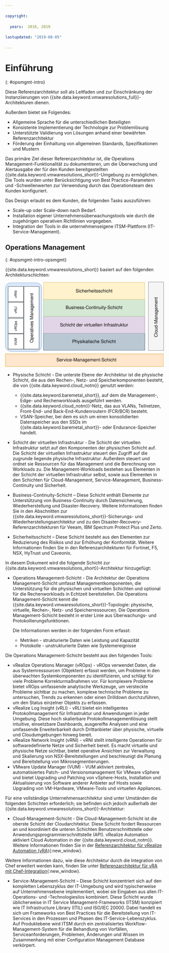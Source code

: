 ```yaml
---

copyright:

  years:  2016, 2019

lastupdated: "2019-08-05"

---
```


# Einführung
{: #opsmgmt-intro}

Diese Referenzarchitektur soll als Leitfaden und zur Einschränkung der Instanziierungen von {{site.data.keyword.vmwaresolutions_full}}-Architekturen dienen.

Außerdem bietet sie Folgendes:
* Allgemeine Sprache für die unterschiedlichen Beteiligten
* Konsistente Implementierung der Technologie zur Problemlösung
* Unterstützte Validierung von Lösungen anhand einer bewährten Referenzarchitektur
* Förderung der Einhaltung von allgemeinen Standards, Spezifikationen und Mustern

Das primäre Ziel dieser Referenzarchitektur ist, die Operations Management-Funktionalität zu dokumentieren, um die Überwachung und Alertausgabe der für den Kunden bereitgestellten {{site.data.keyword.vmwaresolutions_short}}-Umgebung zu ermöglichen. Die Tools wurden unter Berücksichtigung von Best Practice-Parametern und -Schwellenwerten zur Verwendung durch das Operationsteam des Kunden konfiguriert.

Das Design erlaubt es dem Kunden, die folgenden Tasks auszuführen:
* Scale-up oder Scale-down nach Bedarf.
* Installation eigener Unternehmensüberwachungstools wie durch die zugehörigen operativen Richtlinien vorgegeben.
* Integration der Tools in die unternehmenseigene ITSM-Plattform (IT-Service-Management).

## Operations Management
{: #opsmgmt-intro-opsmgmt}

{{site.data.keyword.vmwaresolutions_short}} basiert auf den folgenden Architekturschichten:

![Diagramm der Architektur](../../images/opsmgmt-architecture.svg "Diagramm der Architektur")

* Physische Schicht - Die unterste Ebene der Architektur ist die physische Schicht, die aus den Rechen-, Netz- und Speicherkomponenten besteht, die von {{site.data.keyword.cloud_notm}} genutzt werden:
  * {{site.data.keyword.baremetal_short}}, auf dem die Management-, Edge- und Rechenworkloads ausgeführt werden.
  * {{site.data.keyword.cloud_notm}}-Netz, das aus VLANs, Teilnetzen, Front-End- und Back-End-Kundenroutern (FCR/BCR) besteht.
  * VSAN-Speicher, bei dem es sich um einen konsolidierten Datenspeicher aus den SSDs im {{site.data.keyword.baremetal_short}}- oder Endurance-Speicher handelt.

* Schicht der virtuellen Infrastruktur - Die Schicht der virtuellen Infrastruktur setzt auf den Komponenten der physischen Schicht auf. Die Schicht der virtuellen Infrastruktur steuert den Zugriff auf die zugrunde liegende physische Infrastruktur. Außerdem steuert und ordnet sie Ressourcen für das Management und die Berechnung von Workloads zu. Die Management-Workloads bestehen aus Elementen in der Schicht der virtuellen Infrastruktur selbst, sowie aus Elementen in den Schichten für Cloud-Management, Service-Management, Business-Continuity und Sicherheit.

* Business-Continuity-Schicht – Diese Schicht enthält Elemente zur Unterstützung von Business-Continuity durch Datensicherung, Wiederherstellung und Disaster-Recovery. Weitere Informationen finden Sie in den Abschnitten zur {{site.data.keyword.vmwaresolutions_short}}-Sicherungs- und Wiederherstellungsarchitektur und zu den Disaster-Recovery-Referenzarchitekturen für Veeam, IBM Spectrum Protect Plus und Zerto.

* Sicherheitsschicht – Diese Schicht besteht aus den Elementen zur Reduzierung des Risikos und zur Erhöhung der Konformität. Weitere Informationen finden Sie in den Referenzarchitekturen für Fortinet, F5, NSX, HyTrust und Caveonix.

In diesem Dokument wird die folgende Schicht zur {{site.data.keyword.vmwaresolutions_short}}-Architektur hinzugefügt:

* Operations Management-Schicht - Die Architektur der Operations Management-Schicht umfasst Managementkomponenten, die Unterstützung für die physischen und virtuellen Schichten und optional für die Rechenworkloads in Echtzeit bereitstellen. Die Operations Management-Schicht kennt die {{site.data.keyword.vmwaresolutions_short}}-Topologie: physische, virtuelle, Rechen-, Netz- und Speicherressourcen. Die Operations Management-Schicht besteht in erster Linie aus Überwachungs- und Protokollierungsfunktionen.

  Die Informationen werden in der folgenden Form erfasst:
    * Metriken - strukturierte Daten wie Leistung und Kapazität
    * Protokolle - unstrukturierte Daten wie Systemereignisse

Die Operations Management-Schicht besteht aus den folgenden Tools:

* vRealize Operations Manager (vROps) - vROps verwendet Daten, die aus Systemressourcen (Objekten) erfasst werden, um Probleme in den überwachten Systemkomponenten zu identifizieren, und schlägt für viele Probleme Korrekturmaßnahmen vor. Für komplexere Probleme bietet vROps umfassende analytische Werkzeuge, um versteckte Probleme sichtbar zu machen, komplexe technische Probleme zu untersuchen, Trends zu erkennen oder einen Drilldown durchzuführen, um den Status einzelner Objekts zu erfassen.
* vRealize Log Insight (vRLI) - vRLI bietet ein intelligentes Protokollmanagement für Infrastruktur und Anwendungen in jeder Umgebung. Diese hoch skalierbare Protokollmanagementlösung stellt intuitive, einsetzbare Dashboards, ausgereifte Analysen und eine umfassende Erweiterbarkeit durch Drittanbieter über physische, virtuelle und Cloudumgebungen hinweg bereit.
* vRealize Network Insight (vRNI) - vRNI stellt intelligente Operationen für softwaredefinierte Netze und Sicherheit bereit. Es macht virtuelle und physische Netze sichtbar, bietet operative Ansichten zur Verwaltung und Skalierung von NSX-Bereitstellungen und beschleunigt die Planung und Bereitstellung von Mikrosegmentierungen.
* VMware Update Manager (VUM) - VUM aktiviert zentrales, automatisiertes Patch- und Versionsmanagement für VMware vSphere und bietet Upgrading und Patching von vSphere-Hosts, Installation und Aktualisierung von Software anderer Anbieter auf Hosts sowie Upgrading von VM-Hardware, VMware-Tools und virtuellen Appliances.

Für eine vollständige Unternehmensarchitektur sind unter Umständen die folgenden Schichten erforderlich; sie befinden sich jedoch außerhalb der {{site.data.keyword.vmwaresolutions_short}}-Architektur:

* Cloud-Management-Schicht - Die Cloud-Management-Schicht ist die oberste Schicht der Cloudarchitektur. Diese Schicht fordert Ressourcen an und koordiniert die unteren Schichten Benutzerschnittstelle oder Anwendungsprogrammierschnittstelle (API). vRealize Automation aktiviert Cloud Automation in der {{site.data.keyword.cloud_notm}}. Weitere Informationen finden Sie in der [Referenzarchitektur für vRealize Automation (vRA)](https://www.ibm.com/cloud/garage/files/IBM_Cloud_for_VMware_Solutions_VRA_Architecture_v1.pdf){:new_window}.

Weitere Informationen dazu, wie diese Architektur durch die Integration von Chef erweitert werden kann, finden Sie unter [Referenzarchitektur für vRA mit Chef-Integration](https://www.ibm.com/cloud/garage/files/IBM_Cloud_for_VMware_Solutions_VRA_Chef_Integration_Architecture.pdf){:new_window}.

* Service-Management-Schicht – Diese Schicht konzentriert sich auf den kompletten Lebenszyklus der IT-Umgebung und wird typischerweise auf Unternehmensebene implementiert, wobei sie Eingaben aus allen IT-Operations- und -Technologiesilos kombiniert. Diese Schicht wurde üblicherweise in IT Service Management-Frameworks (ITSM) konzipiert wie IT Infrastructure Library (ITIL) und ISO/IEC 20000. Dabei handelt es sich um Frameworks von Best Practices für die Bereitstellung von IT-Services in den Prozessen und Phasen des IT-Service-Lebenszyklus. Auf Produktebene wird ITSM durch ein zentralisiertes Workflow-Management-System für die Behandlung von Vorfällen, Serviceanforderungen, Problemen, Änderungen und Wissen im Zusammenhang mit einer Configuration Management Database verkörpert.
